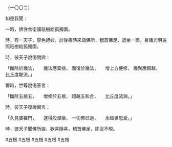 （一〇〇二）

如是我聞：

一時，佛住舍衛國祇樹給孤獨園。

時，有一天子，容色絕妙，於後夜時來詣佛所，稽首佛足，退坐一面。身諸光明遍照祇樹給孤獨園。

時，彼天子說偈問佛：

「斷除於幾法，　　幾法應棄捨，
而復於幾法，　　增上方便修，
幾聚應超越，　　比丘度駛流。」

爾時，世尊說偈答言：

「斷除五捨五，　　增修於五根，
超越五和合，　　比丘度流淵。」

時，彼天子復說偈言：

「久見婆羅門，　　逮得般涅槃，
一切怖已過，　　永超世恩愛。」

時，彼天子聞佛所說，歡喜隨喜，稽首佛足，即沒不現。



#五根
#五根
#五根
#五根
#五根
